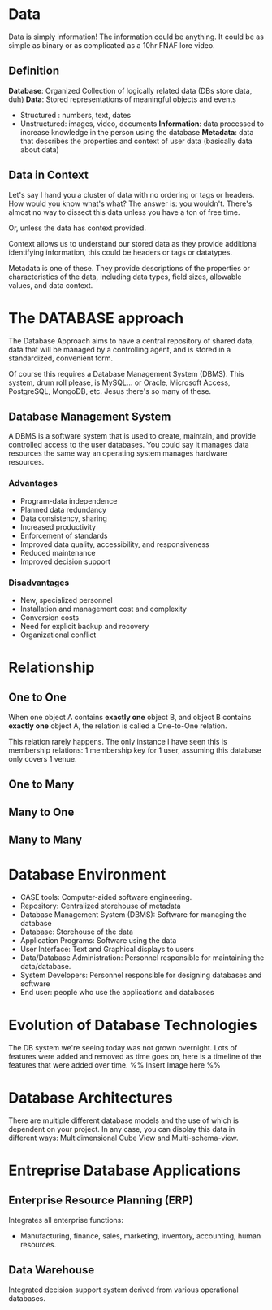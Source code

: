 # Data
Data is simply information! The information could be anything. It could be as simple as binary or as complicated as a 10hr FNAF lore video.
## Definition
**Database**: Organized Collection of logically related data (DBs store data, duh)
**Data**: Stored representations of meaningful objects and events
- Structured : numbers, text, dates
- Unstructured: images, video, documents
**Information**:  data processed to increase knowledge in the person using the database
**Metadata**: data that describes the properties and context of user data (basically data about data)
## Data in Context
Let's say I hand you a cluster of data with no ordering or tags or headers. How would you know what's what? The answer is: you wouldn't. There's almost no way to dissect this data unless you have a ton of free time. 

Or, unless the data has context provided. 

Context allows us to understand our stored data as they provide additional identifying information, this could be headers or tags or datatypes.

Metadata is one of these. They provide descriptions of the properties or characteristics of the data, including data types, field sizes, allowable values, and data context.
# The DATABASE approach
The Database Approach aims to have a central repository of shared data, data that will be managed by a controlling agent, and is stored in a standardized, convenient form. 

Of course this requires a Database Management System (DBMS). This system, drum roll please, is MySQL... or Oracle, Microsoft Access, PostgreSQL, MongoDB, etc. Jesus there's so many of these.
## Database Management System
A DBMS is a software system that is used to create, maintain, and provide controlled access to the user databases. You could say it manages data resources the same way an operating system manages hardware resources.
### Advantages
- Program-data independence
- Planned data redundancy
- Data consistency, sharing
- Increased productivity
- Enforcement of standards
- Improved data quality, accessibility, and responsiveness
- Reduced maintenance
- Improved decision support
### Disadvantages
- New, specialized personnel
- Installation and management cost and complexity
- Conversion costs
- Need for explicit backup and recovery
- Organizational conflict
# Relationship
## One to One
When one object A contains **exactly one** object B, and object B contains **exactly one** object A, the relation is called a One-to-One relation. 

This relation rarely happens. The only instance I have seen this is membership relations: 1 membership key for 1 user, assuming this database only covers 1 venue.
## One to Many


## Many to One

## Many to Many

# Database Environment
- CASE tools: Computer-aided software engineering.
- Repository: Centralized storehouse of metadata
- Database Management System (DBMS): Software for managing the database
- Database: Storehouse of the data
- Application Programs: Software using the data
- User Interface: Text and Graphical displays to users
- Data/Database Administration: Personnel responsible for maintaining the data/database.
- System Developers: Personnel responsible for designing databases and software
- End user: people who use the applications and databases
# Evolution of Database Technologies
The DB system we're seeing today was not grown overnight. Lots of features were added and removed as time goes on, here is a timeline of the features that were added over time.
%% Insert Image here %%

# Database Architectures
There are multiple different database models and the use of which is dependent on your project. In any case, you can display this data in different ways: Multidimensional Cube View and Multi-schema-view.

# Entreprise Database Applications
## Enterprise Resource Planning (ERP)
Integrates all enterprise functions:
- Manufacturing, finance, sales, marketing, inventory, accounting, human resources.
## Data Warehouse
Integrated decision support system derived from various operational databases.
